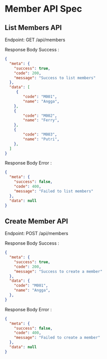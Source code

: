 # Member API Spec

## List Members API

Endpoint: GET /api/members


Response Body Success :
```json 
{
  "meta": {
    "success": true,
    "code": 200,
    "message": "Success to list members"
  },
  "data": [
     {
        "code": "M001",
        "name": "Angga",
    },
    {
        "code": "M002",
        "name": "Ferry",
    },
    {
        "code": "M003",
        "name": "Putri",
    },
  ]
}
``` 

Response Body Error :
```json 
{
  "meta": {
    "success": false,
    "code": 400,
    "message": "Failed to list members"
  },
  "data": null
}
```

## Create Member API

Endpoint: POST /api/members


Response Body Success :
```json 
{
  "meta": {
    "success": true,
    "code": 200,
    "message": "Success to create a member"
  },
  "data": {
    "code": "M001",
    "name": "Angga",
  },
}
``` 

Response Body Error :
```json 
{
  "meta": {
    "success": false,
    "code": 400,
    "message": "Failed to create a member"
  },
  "data": null
}
``` 